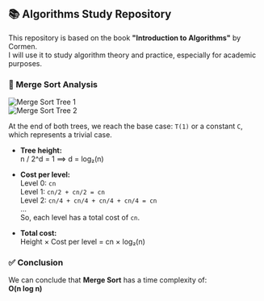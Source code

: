 ## 📚 Algorithms Study Repository

This repository is based on the book **"Introduction to Algorithms"** by Cormen.  
I will use it to study algorithm theory and practice, especially for academic purposes.

### 🧠 Merge Sort Analysis

![Merge Sort Tree 1](https://github.com/user-attachments/assets/abdb5206-6285-4ed4-8576-5542bad1b633)  
![Merge Sort Tree 2](https://github.com/user-attachments/assets/9d0195f5-fd68-41c7-9d0f-8f161ccae8f8)

At the end of both trees, we reach the base case: `T(1)` or a constant `C`, which represents a trivial case.

- **Tree height:**  
  n / 2^d = 1 ⟹ d = log₂(n)

- **Cost per level:**  
  Level 0: `cn`  
  Level 1: `cn/2 + cn/2 = cn`  
  Level 2: `cn/4 + cn/4 + cn/4 + cn/4 = cn`  
  ...  
  So, each level has a total cost of `cn`.

- **Total cost:**  
   Height × Cost per level = cn × log₂(n)

### ✅ Conclusion

We can conclude that **Merge Sort** has a time complexity of:  
**O(n log n)**
